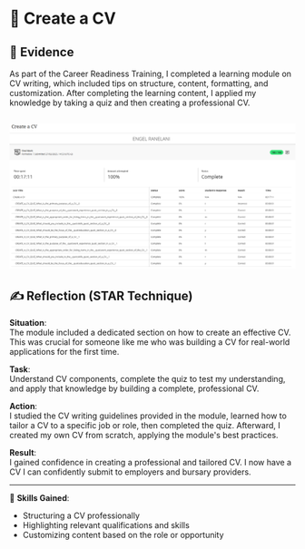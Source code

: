 # 📝 Create a CV

## 🧾 Evidence

As part of the Career Readiness Training, I completed a learning module on CV writing, which included tips on structure, content, formatting, and customization. After completing the learning content, I applied my knowledge by taking a quiz and then creating a professional CV.

![CV Quiz Result](../assets/cv-quiz.png)
---

## ✍️ Reflection (STAR Technique)

**Situation**:  
The module included a dedicated section on how to create an effective CV. This was crucial for someone like me who was building a CV for real-world applications for the first time.

**Task**:  
Understand CV components, complete the quiz to test my understanding, and apply that knowledge by building a complete, professional CV.

**Action**:  
I studied the CV writing guidelines provided in the module, learned how to tailor a CV to a specific job or role, then completed the quiz. Afterward, I created my own CV from scratch, applying the module's best practices.

**Result**:  
I gained confidence in creating a professional and tailored CV. I now have a CV I can confidently submit to employers and bursary providers.

---

🎯 **Skills Gained**:
- Structuring a CV professionally  
- Highlighting relevant qualifications and skills  
- Customizing content based on the role or opportunity  

